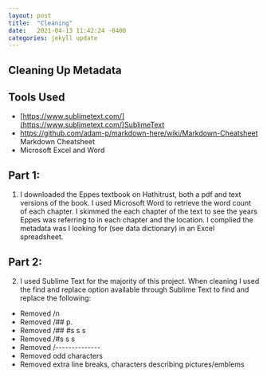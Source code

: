 ```yaml
---
layout: post
title:  "Cleaning"
date:   2021-04-13 11:42:24 -0400
categories: jekyll update
---
```


## Cleaning Up Metadata

## Tools Used 
- [https://www.sublimetext.com/](https://www.sublimetext.com/)SublimeText
- https://github.com/adam-p/markdown-here/wiki/Markdown-Cheatsheet Markdown Cheatsheet 
- Microsoft Excel and Word 

## Part 1: 
1. I downloaded the Eppes textbook on Hathitrust, both a pdf and text versions of the book. I used Microsoft Word to retrieve the word count of each chapter. I skimmed the each chapter of the text to see the years Eppes was referring to in each chapter and the location. I complied the metadata was I looking for (see data dictionary) in an Excel spreadsheet. 

## Part 2: 
2. I used Sublime Text for the majority of this project. When cleaning I used the find and replace option available through Sublime Text to find and replace the following: 
- Removed /n 
- Removed /## p. 
- Removed /## #s s s
- Removed /#s s s 
- Removed /--------------
- Removed odd characters 
- Removed extra line breaks, characters describing pictures/emblems 
